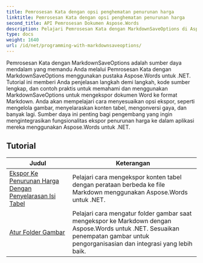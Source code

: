 ```yaml
---
title: Pemrosesan Kata dengan opsi penghematan penurunan harga
linktitle: Pemrosesan Kata dengan opsi penghematan penurunan harga
second_title: API Pemrosesan Dokumen Aspose.Words
description: Pelajari Pemrosesan Kata dengan MarkdownSaveOptions di Aspose.Words untuk .NET. Tutorial mendetail dengan kode contoh untuk menyimpan dokumen Word dalam format Markdown.
type: docs
weight: 1640
url: /id/net/programming-with-markdownsaveoptions/
---
```


Pemrosesan Kata dengan MarkdownSaveOptions adalah sumber daya mendalam yang memandu Anda melalui Pemrosesan Kata dengan MarkdownSaveOptions menggunakan pustaka Aspose.Words untuk .NET. Tutorial ini memberi Anda penjelasan langkah demi langkah, kode sumber lengkap, dan contoh praktis untuk memahami dan menggunakan MarkdownSaveOptions untuk mengekspor dokumen Word ke format Markdown. Anda akan mempelajari cara menyesuaikan opsi ekspor, seperti mengelola gambar, menyelaraskan konten tabel, mengonversi gaya, dan banyak lagi. Sumber daya ini penting bagi pengembang yang ingin mengintegrasikan fungsionalitas ekspor penurunan harga ke dalam aplikasi mereka menggunakan Aspose.Words untuk .NET.

 ## Tutorial
| Judul | Keterangan |
| --- | --- |
| [Ekspor Ke Penurunan Harga Dengan Penyelarasan Isi Tabel](./export-into-markdown-with-table-content-alignment/) | Pelajari cara mengekspor konten tabel dengan perataan berbeda ke file Markdown menggunakan Aspose.Words untuk .NET. |
| [Atur Folder Gambar](./set-images-folder/) | Pelajari cara mengatur folder gambar saat mengekspor ke Markdown dengan Aspose.Words untuk .NET. Sesuaikan penempatan gambar untuk pengorganisasian dan integrasi yang lebih baik.|